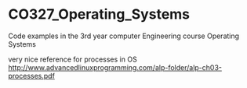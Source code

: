 # CO327_Operating_Systems
Code examples in the 3rd year computer Engineering course Operating Systems

very nice reference for processes in OS
http://www.advancedlinuxprogramming.com/alp-folder/alp-ch03-processes.pdf
